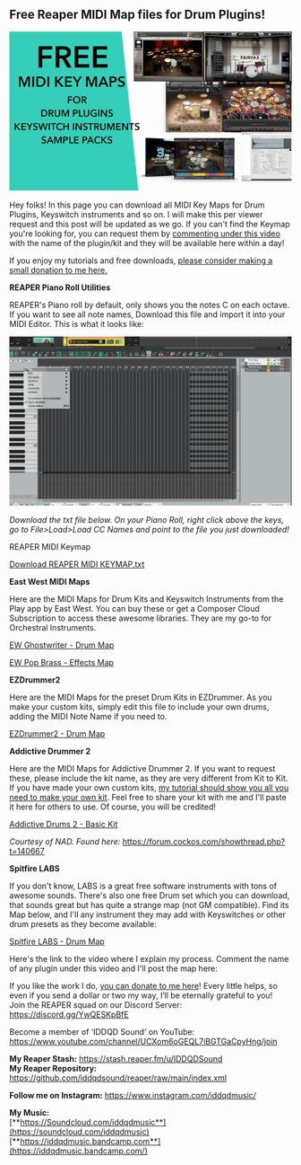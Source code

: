 ## Free Reaper MIDI Map files for Drum Plugins!

![](/blog/rfrt/42/37.jpg)

Hey folks! In this page you can download all MIDI Key Maps for Drum Plugins, Keyswitch instruments and so on. I will make this per viewer request and this post will be updated as we go. If you can't find the Keymap you're looking for, you can request them by [commenting under this video](https://youtu.be/iYE2V1j_8is) with the name of the plugin/kit and they will be available here within a day!

If you enjoy my tutorials and free downloads, [please consider making a small donation to me here.](https://www.buymeacoffee.com/iddqdsound)

**REAPER Piano Roll Utilities**

REAPER's Piano roll by default, only shows you the notes C on each octave. If you want to see all note names, Download this file and import it into your MIDI Editor. This is what it looks like:

![](/blog/rfrt/42/38.gif)

_Download the txt file below. On your Piano Roll, right click above the keys, go to File>Load>Load CC Names and point to the file you just downloaded!_

REAPER MIDI Keymap

[Download REAPER MIDI KEYMAP.txt](/blog/rfrt/42/REAPER-MIDI-Keymap.txt)


**East West MIDI Maps** 

Here are the MIDI Maps for Drum Kits and Keyswitch Instruments from the Play app by East West. You can buy these or get a Composer Cloud Subscription to access these awesome libraries. They are my go-to for Orchestral Instruments.

[EW Ghostwriter - Drum Map](/blog/rfrt/42/EW-Ghostwriter-Drum-Map.txt)

[EW Pop Brass - Effects Map](/blog/rfrt/42/EW-Pop-Brass-Effects-Map.txt)

**EZDrummer2**

Here are the MIDI Maps for the preset Drum Kits in EZDrummer. As you make your custom kits, simply edit this file to include your own drums, adding the MIDI Note Name if you need to.

[EZDrummer2 - Drum Map](/blog/rfrt/42/EZDrummer2-Drum-Map.txt)

**Addictive Drummer 2**

Here are the MIDI Maps for Addictive Drummer 2. If you want to request these, please include the kit name, as they are very different from Kit to Kit. If you have made your own custom kits, [my tutorial should show you all you need to make your own kit](https://youtu.be/iYE2V1j_8is). Feel free to share your kit with me and I'll paste it here for others to use. Of course, you will be credited!

[Addictive Drums 2 - Basic Kit](/blog/rfrt/42/Addictive-Drums-2-Basic-Kit.txt)

_Courtesy of NAD. Found here:_ https://forum.cockos.com/showthread.php?t=140667

**Spitfire LABS**

If you don't know, LABS is a great free software instruments with tons of awesome sounds. There's also one free Drum set which you can download, that sounds great but has quite a strange map (not GM compatible). Find its Map below, and I'll any instrument they may add with Keyswitches or other drum presets as they become available:

[Spitfire LABS - Drum Map](/blog/rfrt/42/Spitfire-LABS-Drum-Map.txt)

Here's the link to the video where I explain my process. Comment the name of any plugin under this video and I'll post the map here:

<youtube id="iYE2V1j\_8is"></youtube>

If you like the work I do, [you can donate to me here](http://www.buymeacoffee.com/iddqdsound)! Every little helps, so even if you send a dollar or two my way, I’ll be eternally grateful to you!  
 Join the REAPER squad on our Discord Server:  
<https://discord.gg/YwQESKpBfE>

Become a member of ‘IDDQD Sound’ on YouTube: <https://www.youtube.com/channel/UCXom6oGEQL7iBGTGaCpyHng/join>

**My Reaper Stash:** <https://stash.reaper.fm/u/IDDQDSound>  
**My Reaper Repository:** <https://github.com/iddqdsound/reaper/raw/main/index.xml>

**Follow me on Instagram:** <https://www.instagram.com/iddqdmusic/>

**My Music:**  
[**https://Soundcloud.com/iddqdmusic**](https://soundcloud.com/iddqdmusic)  
[**https://iddqdmusic.bandcamp.com**](https://iddqdmusic.bandcamp.com/)  

